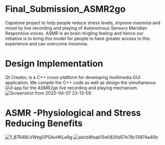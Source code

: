 # Final_Submission_ASMR2go
Capstone project to help people reduce stress levels, improve insomnia and mood by live recording and playing of Autonomous Sensory Meridian Responsive voices. ASMR is an brain-tingling feeling and hence our initiative is to bring this model for people to have greater access to this experience and can overcome insomnia. 

# Design Implementation 
Qt Creator, is a C++ cross-platform for developing multimedia GUI application. We compile the C++ code as well as design the simultaneous GUI app for the ASMR2go live recording and playing mechanism.
![Screenshot from 2020-04-07 23-13-05](https://user-images.githubusercontent.com/55197733/78741284-eff8ce80-7926-11ea-8ea5-54ca5b4e7f71.png) 

# ASMR -Physiological and Stress Reducing Benefits
![1_87R4BLVWtqjOPSAvHKLe9g](https://user-images.githubusercontent.com/55197733/79084596-91ef3100-7d02-11ea-9721-6c1a7408bfa7.jpeg)
![adcb8faab15e0826d57e78c13974a40b](https://user-images.githubusercontent.com/55197733/78729725-c0d36480-7908-11ea-989f-796579defbc7.jpg)



